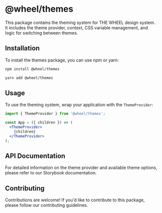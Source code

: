 # @wheel/themes

This package contains the theming system for THE WHEEL design system. It includes the theme provider, context, CSS variable management, and logic for switching between themes.

## Installation

To install the themes package, you can use npm or yarn:

```bash
npm install @wheel/themes
```

```bash
yarn add @wheel/themes
```

## Usage

To use the theming system, wrap your application with the `ThemeProvider`:

```jsx
import { ThemeProvider } from '@wheel/themes';

const App = ({ children }) => (
  <ThemeProvider>
    {children}
  </ThemeProvider>
);
```

## API Documentation

For detailed information on the theme provider and available theme options, please refer to our Storybook documentation.

## Contributing

Contributions are welcome! If you'd like to contribute to this package, please follow our contributing guidelines.
